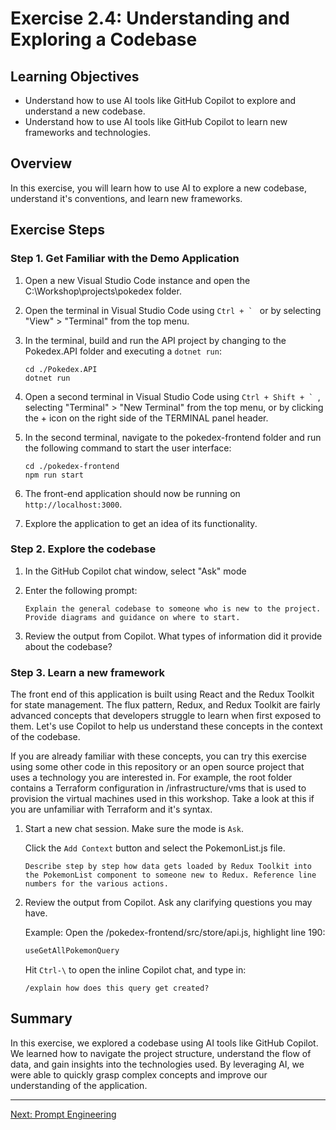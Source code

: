 # Exercise 2.4: Understanding and Exploring a Codebase

## Learning Objectives

- Understand how to use AI tools like GitHub Copilot to explore and understand a new codebase.
- Understand how to use AI tools like GitHub Copilot to learn new frameworks and technologies.

## Overview

In this exercise, you will learn how to use AI to explore a new codebase, understand it's conventions, and learn new frameworks.

## Exercise Steps

### Step 1. Get Familiar with the Demo Application

1. Open a new Visual Studio Code instance and open the C:\Workshop\projects\pokedex folder.

1. Open the terminal in Visual Studio Code using ``Ctrl + ` `` or by selecting "View" > "Terminal" from the top menu.

1. In the terminal, build and run the API project by changing to the Pokedex.API folder and executing a ```dotnet run```:
    
    ```shell
    cd ./Pokedex.API
    dotnet run
    ```

1. Open a second terminal in Visual Studio Code using ``Ctrl + Shift + ` ``, selecting "Terminal" > "New Terminal" from the top menu, or by clicking the + icon on the right side of the TERMINAL panel header.

1. In the second terminal, navigate to the pokedex-frontend folder and run the following command to start the user interface:

    ```shell
    cd ./pokedex-frontend
    npm run start
    ```

1. The front-end application should now be running on `http://localhost:3000`.

1. Explore the application to get an idea of its functionality.

### Step 2. Explore the codebase

1. In the GitHub Copilot chat window, select "Ask" mode

1. Enter the following prompt:
    
    ```
    Explain the general codebase to someone who is new to the project. Provide diagrams and guidance on where to start.
    ```

1. Review the output from Copilot. What types of information did it provide about the codebase?

### Step 3. Learn a new framework

The front end of this application is built using React and the Redux Toolkit for state management. The flux pattern, Redux, and Redux Toolkit are fairly advanced concepts that developers struggle to learn when first exposed to them. Let's use Copilot to help us understand these concepts in the context of the codebase.

If you are already familiar with these concepts, you can try this exercise using some other code in this repository or an open source project that uses a technology you are interested in. For example, the root folder contains a Terraform configuration in /infrastructure/vms that is used to provision the virtual machines used in this workshop. Take a look at this if you are unfamiliar with Terraform and it's syntax.

1. Start a new chat session. Make sure the mode is ``Ask``.

    Click the ``Add Context`` button and select the PokemonList.js file.

    ```
    Describe step by step how data gets loaded by Redux Toolkit into the PokemonList component to someone new to Redux. Reference line numbers for the various actions.
    ```

1. Review the output from Copilot. Ask any clarifying questions you may have.

    Example: Open the /pokedex-frontend/src/store/api.js, highlight line 190:

    ```javascript
    useGetAllPokemonQuery
    ```

    Hit ``Ctrl-\`` to open the inline Copilot chat, and type in:

    ```
    /explain how does this query get created?
    ```

## Summary

In this exercise, we explored a codebase using AI tools like GitHub Copilot. We learned how to navigate the project structure, understand the flow of data, and gain insights into the technologies used. By leveraging AI, we were able to quickly grasp complex concepts and improve our understanding of the application.

---

[Next: Prompt Engineering](../3.1-prompt-engineering/README.md)
